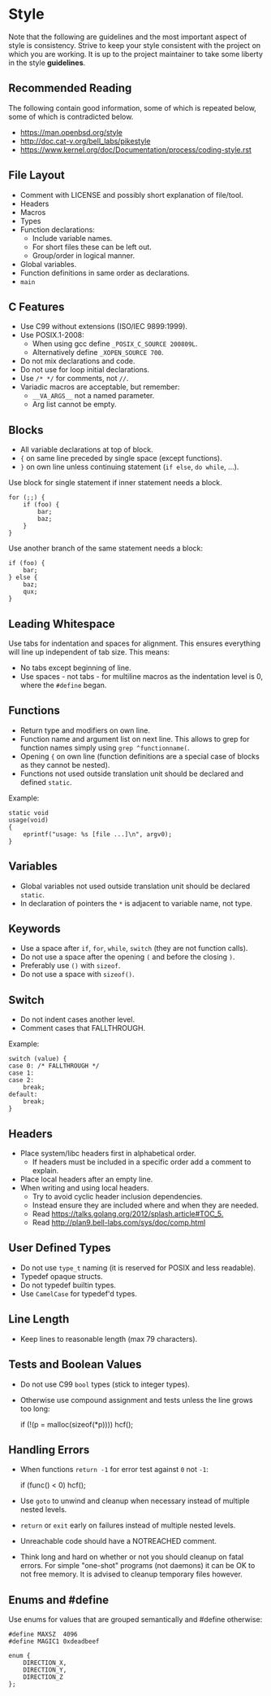 Style
=====
Note that the following are guidelines and the most important aspect of style
is consistency. Strive to keep your style consistent with the project on which
you are working. It is up to the project maintainer to take some liberty in the
style **guidelines**.


Recommended Reading
-------------------
The following contain good information, some of which is repeated below, some
of which is contradicted below.

* <https://man.openbsd.org/style>
* <http://doc.cat-v.org/bell_labs/pikestyle>
* <https://www.kernel.org/doc/Documentation/process/coding-style.rst>


File Layout
-----------
* Comment with LICENSE and possibly short explanation of file/tool.
* Headers
* Macros
* Types
* Function declarations:
  * Include variable names.
  * For short files these can be left out.
  * Group/order in logical manner.
* Global variables.
* Function definitions in same order as declarations.
* `main`


C Features
----------
* Use C99 without extensions (ISO/IEC 9899:1999).
* Use POSIX.1-2008:
  * When using gcc define `_POSIX_C_SOURCE 200809L`.
  * Alternatively define `_XOPEN_SOURCE 700`.
* Do not mix declarations and code.
* Do not use for loop initial declarations.
* Use `/* */` for comments, not `//`.
* Variadic macros are acceptable, but remember:
  * `__VA_ARGS__` not a named parameter.
  * Arg list cannot be empty.


Blocks
------
* All variable declarations at top of block.
* `{` on same line preceded by single space (except functions).
* `}` on own line unless continuing statement (`if else`, `do while`, ...).

Use block for single statement if inner statement needs a block.

	for (;;) {
		if (foo) {
			bar;
			baz;
		}
	}

Use another branch of the same statement needs a block:

	if (foo) {
		bar;
	} else {
		baz;
		qux;
	}


Leading Whitespace
------------------
Use tabs for indentation and spaces for alignment. This ensures everything will
line up independent of tab size. This means:

* No tabs except beginning of line.
* Use spaces - not tabs - for multiline macros as the indentation level is 0,
  where the `#define` began.


Functions
---------
* Return type and modifiers on own line.
* Function name and argument list on next line. This allows to grep for function
  names simply using `grep ^functionname(`.
* Opening `{` on own line (function definitions are a special case of blocks as
  they cannot be nested).
* Functions not used outside translation unit should be declared and defined
  `static`.

Example:

	static void
	usage(void)
	{
		eprintf("usage: %s [file ...]\n", argv0);
	}


Variables
---------
* Global variables not used outside translation unit should be declared `static`.
* In declaration of pointers the `*` is adjacent to variable name, not type.


Keywords
--------
* Use a space after `if`, `for`, `while`, `switch` (they are not function calls).
* Do not use a space after the opening `(` and before the closing `)`.
* Preferably use `()` with `sizeof`.
* Do not use a space with `sizeof()`.


Switch
------
* Do not indent cases another level.
* Comment cases that FALLTHROUGH.

Example:

	switch (value) {
	case 0: /* FALLTHROUGH */
	case 1:
	case 2:
		break;
	default:
		break;
	}


Headers
-------
* Place system/libc headers first in alphabetical order.
  * If headers must be included in a specific order add a comment to explain.
* Place local headers after an empty line.
* When writing and using local headers.
  * Try to avoid cyclic header inclusion dependencies.
  * Instead ensure they are included where and when they are needed.
  * Read <https://talks.golang.org/2012/splash.article#TOC_5.>
  * Read <http://plan9.bell-labs.com/sys/doc/comp.html>


User Defined Types
------------------
* Do not use `type_t` naming (it is reserved for POSIX and less readable).
* Typedef opaque structs.
* Do not typedef builtin types.
* Use `CamelCase` for typedef'd types.


Line Length
-----------
* Keep lines to reasonable length (max 79 characters).


Tests and Boolean Values
------------------------
* Do not use C99 `bool` types (stick to integer types).
* Otherwise use compound assignment and tests unless the line grows too long:

	if (!(p = malloc(sizeof(*p))))
		hcf();


Handling Errors
---------------
* When functions `return -1` for error test against `0` not `-1`:

	if (func() < 0)
		hcf();

* Use `goto` to unwind and cleanup when necessary instead of multiple nested
  levels.
* `return` or `exit` early on failures instead of multiple nested levels.
* Unreachable code should have a NOTREACHED comment.
* Think long and hard on whether or not you should cleanup on fatal errors.
  For simple "one-shot" programs (not daemons) it can be OK to not free memory.
  It is advised to cleanup temporary files however.


Enums and #define
-----------------
Use enums for values that are grouped semantically and #define otherwise:

	#define MAXSZ  4096
	#define MAGIC1 0xdeadbeef

	enum {
		DIRECTION_X,
		DIRECTION_Y,
		DIRECTION_Z
	};
